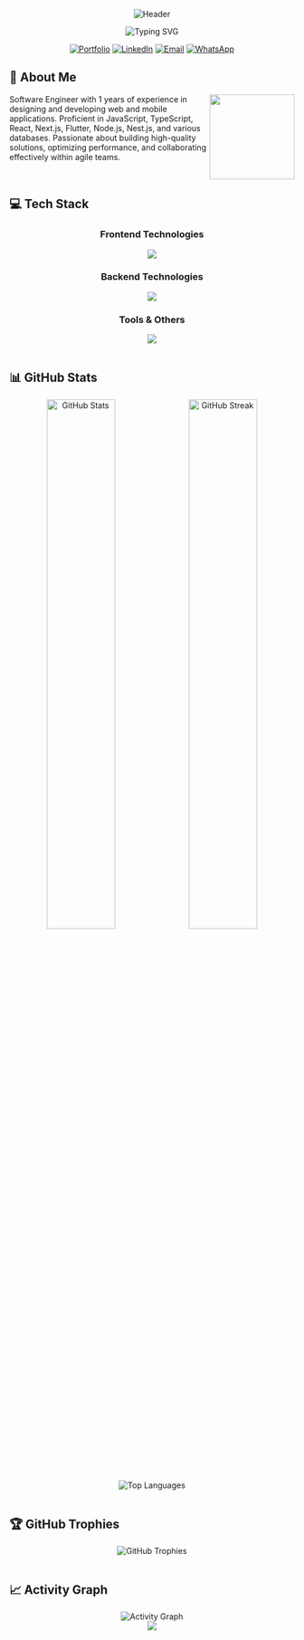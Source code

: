 <div align="center">
  
  ![Header](https://capsule-render.vercel.app/api?type=waving&color=6441A5&height=200&section=header&text=MD%20Pahlovi&fontSize=80&fontColor=ffffff&animation=fadeIn&fontAlignY=38)
  
  ![Typing SVG](https://readme-typing-svg.herokuapp.com?font=JetBrains+Mono&weight=600&size=22&pause=1000&color=6441A5&center=true&vCenter=true&random=false&width=435&lines=Software+Engineer;Full+Stack+Developer;React+%26+Node.js+Expert;TypeScript+Enthusiast)

  [![Portfolio](https://img.shields.io/badge/Portfolio-6441A5?style=for-the-badge)](https://mdpahlovi.vercel.app/)
  [![LinkedIn](https://img.shields.io/badge/LinkedIn-6441A5?style=for-the-badge)](https://linkedin.com/in/mdpahlovi)
  [![Email](https://img.shields.io/badge/Email-6441A5?style=for-the-badge)](mailto:mdpahlovi07@gmail.com)
  [![WhatsApp](https://img.shields.io/badge/WhatsApp-6441A5?style=for-the-badge)](https://wa.me/8801736817612)
  
</div>

## 💫 About Me

<img align="right" height="150" src="https://media.giphy.com/media/v1.Y2lkPTc5MGI3NjExNmQ1OTBjMzIwMzFkYTUxYjg3MjBkZDM0ZWM0MzJlMDUzMzA0YmNjYiZlcD12MV9pbnRlcm5hbF9naWZzX2dpZklkJmN0PWc/bGgsc5mWoryfgKBx1u/giphy.gif" />

Software Engineer with 1 years of experience in designing and developing web and mobile applications. Proficient in JavaScript, TypeScript, React, Next.js, Flutter, Node.js, Nest.js, and various databases. Passionate about building high-quality solutions, optimizing performance, and collaborating effectively within agile teams.

<br/>

## 💻 Tech Stack

<div align="center">
  <h3>Frontend Technologies</h3>
  <img src="https://skillicons.dev/icons?i=js,ts,dart,react,nextjs,flutter,redux,tailwind,materialui&theme=dark&perline=9" /><br/>
  
  <h3>Backend Technologies</h3>
  <img src="https://skillicons.dev/icons?i=nodejs,express,nestjs,prisma,graphql,mongodb,postgres&theme=dark&perline=7" /><br/>
  
  <h3>Tools & Others</h3>
  <img src="https://skillicons.dev/icons?i=git,github,docker,firebase,supabase,figma,vscode&theme=dark&perline=7" />
</div>

<br/>

## 📊 GitHub Stats

<div align="center">
  <img src="https://github-readme-stats.vercel.app/api?username=mdpahlovi&show_icons=true&theme=midnight-purple&hide_border=true&bg_color=0D1117" alt="GitHub Stats" width="49%" />
  <img src="https://github-readme-streak-stats.herokuapp.com/?user=mdpahlovi&theme=midnight-purple&hide_border=true&background=0D1117&stroke=6441A5" alt="GitHub Streak" width="49%" />
</div>

<div align="center">
  <img src="https://github-readme-stats.vercel.app/api/top-langs/?username=mdpahlovi&theme=midnight-purple&hide_border=true&bg_color=0D1117&layout=compact" alt="Top Languages" />
</div>

<br/>

## 🏆 GitHub Trophies

<div align="center">
  <img src="https://github-profile-trophy.vercel.app/?username=mdpahlovi&theme=discord&column=7&no-frame=true&no-bg=true" alt="GitHub Trophies" />
</div>

<br/>

## 📈 Activity Graph

<div align="center">
  <img src="https://github-readme-activity-graph.vercel.app/graph?username=mdpahlovi&bg_color=0D1117&color=6441A5&line=6441A5&point=FFFFFF&area=true&hide_border=true" alt="Activity Graph" />
</div>

<div align="center">
  <img src="https://capsule-render.vercel.app/api?type=waving&color=6441A5&height=120&section=footer" />
</div>

